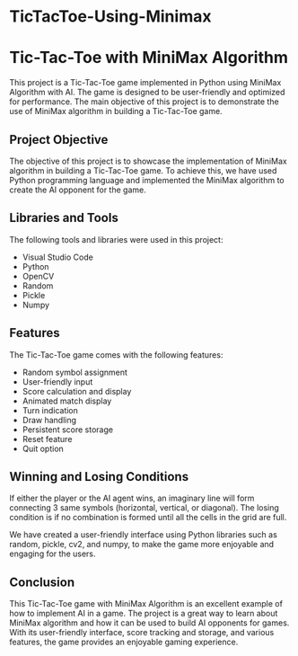 # TicTacToe-Using-Minimax
# Tic-Tac-Toe with MiniMax Algorithm

This project is a Tic-Tac-Toe game implemented in Python using MiniMax Algorithm with AI. The game is designed to be user-friendly and optimized for performance. The main objective of this project is to demonstrate the use of MiniMax algorithm in building a Tic-Tac-Toe game.

## Project Objective
The objective of this project is to showcase the implementation of MiniMax algorithm in building a Tic-Tac-Toe game. To achieve this, we have used Python programming language and implemented the MiniMax algorithm to create the AI opponent for the game.

## Libraries and Tools
The following tools and libraries were used in this project:
- Visual Studio Code
- Python
- OpenCV
- Random
- Pickle
- Numpy

## Features
The Tic-Tac-Toe game comes with the following features:
- Random symbol assignment
- User-friendly input
- Score calculation and display
- Animated match display
- Turn indication
- Draw handling
- Persistent score storage
- Reset feature
- Quit option

## Winning and Losing Conditions
If either the player or the AI agent wins, an imaginary line will form connecting 3 same symbols (horizontal, vertical, or diagonal). The losing condition is if no combination is formed until all the cells in the grid are full.

We have created a user-friendly interface using Python libraries such as random, pickle, cv2, and numpy, to make the game more enjoyable and engaging for the users. 

## Conclusion
This Tic-Tac-Toe game with MiniMax Algorithm is an excellent example of how to implement AI in a game. The project is a great way to learn about MiniMax algorithm and how it can be used to build AI opponents for games. With its user-friendly interface, score tracking and storage, and various features, the game provides an enjoyable gaming experience.
